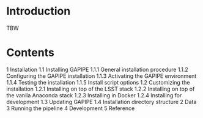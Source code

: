 # Introduction

TBW

# Contents

1 Installation
1.1 Installing GAPIPE
1.1.1 General installation procedure
1.1.2 Configuring the GAPIPE installation
1.1.3 Activating the GAPIPE environment
1.1.4 Testing the installation
1.1.5 Install script options
1.2 Customizing the installation
1.2.1 Installing on top of the LSST stack
1.2.2 Installing on top of the vanila Anaconda stack
1.2.3 Installing in Docker
1.2.4 Installing for development
1.3 Updating GAPIPE
1.4 Installation directory structure
2 Data
3 Running the pipeline
4 Development
5 Reference